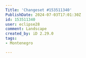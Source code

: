 ```yaml
---
Title: 'Changeset #153511340'
PublishDate: 2024-07-03T17:01:30Z
id: 153511340
user: eclipse28
comment: Landscape
created_by: iD 2.29.0
tags:
- Montenegro

---
```

